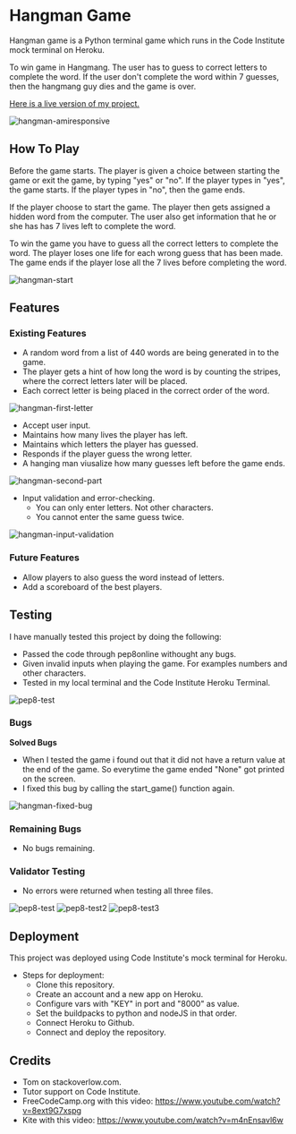 # **Hangman Game**
Hangman game is a Python terminal game which runs in the Code Institute mock terminal on Heroku.

To win game in Hangmang. The user has to guess to correct letters to complete the word. If the user don't complete the word within 7 guesses, then the hangmang guy dies and the game is over. 

[Here is a live version of my project.](https://python-hangman-game.herokuapp.com/)

![hangman-amiresponsive](https://user-images.githubusercontent.com/87748379/138290920-f6823d61-ddc9-43f6-b724-00774194295d.JPG)

## **How To Play**
Before the game starts. The player is given a choice between starting the game or exit the game, by typing "yes" or "no". If the player types in "yes", the game starts. If the player types in "no", then the game ends.

If the player choose to start the game. The player then gets assigned a hidden word from the computer. The user also get information that he or she has has 7 lives left to complete the word.

To win the game you have to guess all the correct letters to complete the word. The player loses one life for each wrong guess that has been made. The game ends if the player lose all the 7 lives before completing the word.

![hangman-start](https://user-images.githubusercontent.com/87748379/138297804-0bb5aae9-2ee0-4765-9cb0-dccdad385ccc.JPG)

## **Features**

### **Existing Features**
 * A random word from a list of 440 words are being generated in to the game.
 * The player gets a hint of how long the word is by counting the stripes, where the correct letters later will be placed.
 * Each correct letter is being placed in the correct order of the word.

![hangman-first-letter](https://user-images.githubusercontent.com/87748379/138300193-e75f3d49-5590-4622-b190-677f0f5c899f.JPG)

* Accept user input.
* Maintains how many lives the player has left.
* Maintains which letters the player has guessed.
* Responds if the player guess the wrong letter.
* A hanging man viusalize how many guesses left before the game ends. 

![hangman-second-part](https://user-images.githubusercontent.com/87748379/138318672-51217fd6-d971-4f32-9443-1ba13e3e24c9.JPG)

* Input validation and error-checking.
  * You can only enter letters. Not other characters.
  * You cannot enter the same guess twice.

![hangman-input-validation](https://user-images.githubusercontent.com/87748379/138312495-aec4da98-6a4a-471a-9223-d495d21feed6.JPG)

### **Future Features**
* Allow players to also guess the word instead of letters.
* Add a scoreboard of the best players.

## **Testing**

 I have manually tested this project by doing the following:

 * Passed the code through pep8online withought any bugs.
 * Given invalid inputs when playing the game. For examples numbers and other characters. 
 * Tested in my local terminal and the Code Institute Heroku Terminal.

 ![pep8-test](https://user-images.githubusercontent.com/87748379/138331958-e30b49a4-074b-4a4c-a2bc-4b249caf9650.JPG)

### **Bugs**

**Solved Bugs**
* When I tested the game i found out that it did not have a return value at the end of the game. So everytime the game ended "None" got printed on the screen. 
* I fixed this bug by calling the start_game() function again.

![hangman-fixed-bug](https://user-images.githubusercontent.com/87748379/138333901-1f7c70ca-fe19-4d0c-be51-8a57dca65ec2.JPG)

### **Remaining  Bugs**

* No bugs remaining.

### **Validator Testing**

* No errors were returned when testing all three files.

![pep8-test](https://user-images.githubusercontent.com/87748379/138331958-e30b49a4-074b-4a4c-a2bc-4b249caf9650.JPG)
![pep8-test2](https://user-images.githubusercontent.com/87748379/138335206-1685c2e5-d478-4b67-b723-c60fe5926698.JPG)
![pep8-test3](https://user-images.githubusercontent.com/87748379/138335287-03284427-21fe-4b7a-a290-171cdc3b9da3.JPG)

## **Deployment**
This project was deployed using Code Institute's mock terminal for Heroku.

* Steps for deployment:
  * Clone this repository.
  * Create an account and a new app on Heroku.
  * Configure vars with "KEY" in port and "8000" as value.
  * Set the buildpacks to python and nodeJS in that order.
  * Connect Heroku to Github.
  * Connect and deploy the repository.

## **Credits**

* Tom on stackoverlow.com.
* Tutor support on Code Institute.
* FreeCodeCamp.org with this video: https://www.youtube.com/watch?v=8ext9G7xspg
* Kite with this video: https://www.youtube.com/watch?v=m4nEnsavl6w

